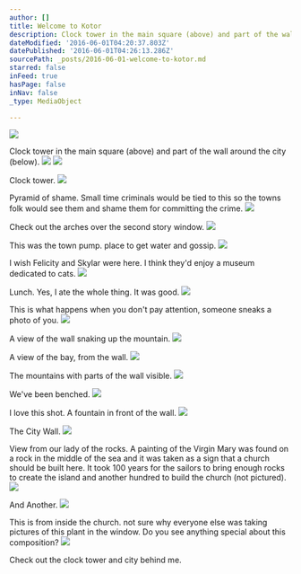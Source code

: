 ```yaml
---
author: []
title: Welcome to Kotor
description: Clock tower in the main square (above) and part of the wall around the city (below).
dateModified: '2016-06-01T04:20:37.803Z'
datePublished: '2016-06-01T04:26:13.286Z'
sourcePath: _posts/2016-06-01-welcome-to-kotor.md
starred: false
inFeed: true
hasPage: false
inNav: false
_type: MediaObject

---
```

![](https://the-grid-user-content.s3-us-west-2.amazonaws.com/989ada04-961b-4fb9-8196-c72621333fb3.jpg)

Clock tower in the main square (above) and part of the wall around the city (below).
![](https://the-grid-user-content.s3-us-west-2.amazonaws.com/7c82f93f-f5e9-404e-8457-04848c9f1eb0.jpg)
![](https://the-grid-user-content.s3-us-west-2.amazonaws.com/a4e7f4b7-526d-4981-a260-4ef37cc55c0c.jpg)

Clock tower.
![](https://the-grid-user-content.s3-us-west-2.amazonaws.com/ccc94dcb-0746-43bc-bfc2-6a8242375830.jpg)

Pyramid of shame. Small time criminals would be tied to this so the towns folk would see them and shame them for committing the crime.
![](https://the-grid-user-content.s3-us-west-2.amazonaws.com/8b2596d5-7cd3-431d-a98f-9a807f7e81b5.jpg)

Check out the arches over the second story window.
![](https://the-grid-user-content.s3-us-west-2.amazonaws.com/57bf6287-0261-4d82-92a4-eab84084d26a.jpg)

This was the town pump. place to get water and gossip.
![](https://the-grid-user-content.s3-us-west-2.amazonaws.com/cc8c9215-b5ab-4a9e-a8ec-9afa29abdf16.jpg)

I wish Felicity and Skylar were here. I think they'd enjoy a museum dedicated to cats.
![](https://the-grid-user-content.s3-us-west-2.amazonaws.com/a5fdc3ad-6dc6-401d-bec9-aea28cff0f23.jpg)

Lunch. Yes, I ate the whole thing. It was good.
![](https://the-grid-user-content.s3-us-west-2.amazonaws.com/5b8bfc43-d14e-4dc9-a459-76962072452c.jpg)

This is what happens when you don't pay attention, someone sneaks a photo of you.
![](https://the-grid-user-content.s3-us-west-2.amazonaws.com/e91ab48a-ca7a-4f82-9f7f-99c3245d7c59.jpg)

A view of the wall snaking up the mountain.
![](https://the-grid-user-content.s3-us-west-2.amazonaws.com/77a4beac-5100-4a99-87ef-018717b5d6e0.jpg)

A view of the bay, from the wall.
![](https://the-grid-user-content.s3-us-west-2.amazonaws.com/348bc662-637b-44af-a417-3ea9f737a83a.jpg)

The mountains with parts of the wall visible.
![](https://the-grid-user-content.s3-us-west-2.amazonaws.com/badb5d69-4eaf-4780-9110-fce84bf44e99.jpg)

We've been benched.
![](https://the-grid-user-content.s3-us-west-2.amazonaws.com/ec1ed38b-49a3-4f78-8ad2-7f7b6303c8aa.jpg)

I love this shot. A fountain in front of the wall.
![](https://the-grid-user-content.s3-us-west-2.amazonaws.com/313cc010-b0fe-4df4-b89b-70db6375607b.jpg)

The City Wall.
![](https://the-grid-user-content.s3-us-west-2.amazonaws.com/61060026-dd25-410f-98d1-97d2bba32ad9.jpg)

View from our lady of the rocks. A painting of the Virgin Mary was found on a rock in the middle of the sea and it was taken as a sign that a church should be built here. It took 100 years for the sailors to bring enough rocks to create the island and another hundred to build the church (not pictured).
![](https://the-grid-user-content.s3-us-west-2.amazonaws.com/cd143205-78ec-4547-97cb-e12300529c27.jpg)

And Another.
![](https://the-grid-user-content.s3-us-west-2.amazonaws.com/d3c1f133-eb7a-4405-951d-1b9c7e9b27fd.jpg)

This is from inside the church. not sure why everyone else was taking pictures of this plant in the window. Do you see anything special about this composition?
![](https://the-grid-user-content.s3-us-west-2.amazonaws.com/1e8918db-0e81-4683-8828-8b60990ad561.jpg)

Check out the clock tower and city behind me.